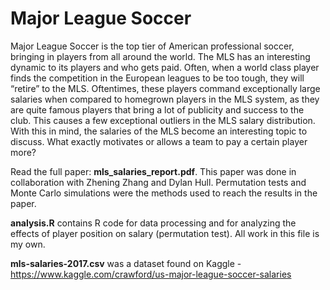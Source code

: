 # Major League Soccer

Major League Soccer is the top tier of American professional soccer, bringing in players from all around the world. The MLS has an interesting dynamic to its players and who gets paid. Often, when a world class player finds the competition in the European leagues to be too tough, they will “retire” to the MLS. Oftentimes, these players command exceptionally large salaries when compared to homegrown players in the MLS system, as they are quite famous players that bring a lot of publicity and success to the club. This causes a few exceptional outliers in the MLS salary distribution. With this in mind, the salaries of the MLS become an interesting topic to discuss. What exactly motivates or allows a team to pay a certain player more?


Read the full paper: **mls_salaries_report.pdf**. This paper was done in collaboration with Zhening Zhang and Dylan Hull. Permutation tests and Monte Carlo simulations were the methods used to reach the results in the paper.


**analysis.R** contains R code for data processing and for analyzing the effects of player position on salary (permutation test). All work in this file is my own.

**mls-salaries-2017.csv** was a dataset found on Kaggle - https://www.kaggle.com/crawford/us-major-league-soccer-salaries

